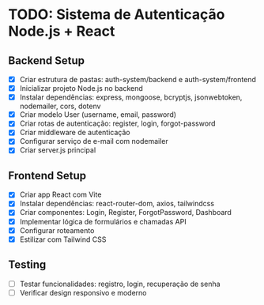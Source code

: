 # TODO: Sistema de Autenticação Node.js + React

## Backend Setup
- [x] Criar estrutura de pastas: auth-system/backend e auth-system/frontend
- [x] Inicializar projeto Node.js no backend
- [x] Instalar dependências: express, mongoose, bcryptjs, jsonwebtoken, nodemailer, cors, dotenv
- [x] Criar modelo User (username, email, password)
- [x] Criar rotas de autenticação: register, login, forgot-password
- [x] Criar middleware de autenticação
- [x] Configurar serviço de e-mail com nodemailer
- [x] Criar server.js principal

## Frontend Setup
- [x] Criar app React com Vite
- [x] Instalar dependências: react-router-dom, axios, tailwindcss
- [x] Criar componentes: Login, Register, ForgotPassword, Dashboard
- [x] Implementar lógica de formulários e chamadas API
- [x] Configurar roteamento
- [x] Estilizar com Tailwind CSS

## Testing
- [ ] Testar funcionalidades: registro, login, recuperação de senha
- [ ] Verificar design responsivo e moderno
